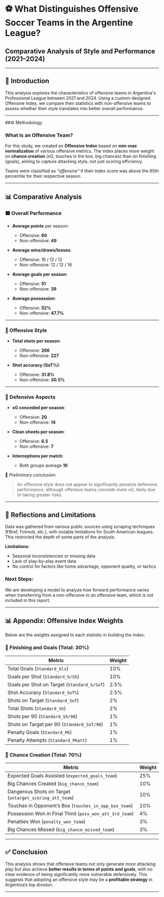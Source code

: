 # ⚽ What Distinguishes Offensive Soccer Teams in the Argentine League?
## Comparative Analysis of Style and Performance (2021–2024)

---

## 📌 Introduction

This analysis explores the characteristics of offensive teams in Argentina's Professional League between 2021 and 2024. Using a custom-designed Offensive Index, we compare their statistics with non-offensive teams to assess whether their style translates into better overall performance.

---

##⚙️ Methodology

### What Is an Offensive Team?

For this study, we created an **Offensive Index** based on **min-max normalization** of various offensive metrics. The index places more weight on **chance creation** (xG, touches in the box, big chances) than on finishing (goals), aiming to capture attacking style, not just scoring efficiency.

Teams were classified as *"offensive"* if their index score was above the 65th percentile for their respective season.

---

## 📊 Comparative Analysis

### 🟩 Overall Performance

- **Average points** per season:
  - Offensive: **60**
  - Non-offensive: **49**

- **Average wins/draws/losses**:
  - Offensive: 16 / 12 / 12
  - Non-offensive: 12 / 12 / 16

- **Average goals per season**:
  - Offensive: **51**
  - Non-offensive: **39**

- **Average possession**:
  - Offensive: **52%**
  - Non-offensive: **47.7%**

---

### 🔵 Offensive Style

- **Total shots per season**:
  - Offensive: **266**
  - Non-offensive: **227**

- **Shot accuracy (SoT%)**:
  - Offensive: **31.8%**
  - Non-offensive: **30.5%**

---

### 🔴 Defensive Aspects

- **xG conceded per season**:
  - Offensive: **20**
  - Non-offensive: **14**

- **Clean sheets per season**:
  - Offensive: **6.5**
  - Non-offensive: **7**

- **Interceptions per match**:
  - Both groups average **10**

📌 *Preliminary conclusion*:
> An offensive style does not appear to significantly penalize defensive performance, although offensive teams concede more xG, likely due to taking greater risks.

---

## 🧠 Reflections and Limitations

Data was gathered from various public sources using scraping techniques (FBref, Fotmob, etc.), with notable limitations for South American leagues. This restricted the depth of some parts of the analysis.

**Limitations**:
- Seasonal inconsistencies or missing data
- Lack of play-by-play event data
- No control for factors like home advantage, opponent quality, or tactics

### Next Steps:
We are developing a model to analyze how forward performance varies when transferring from a non-offensive to an offensive team, which is not included in this report.

---

## 📊 Appendix: Offensive Index Weights

Below are the weights assigned to each statistic in building the index:

### 🔹 Finishing and Goals (Total: 30%)
| Metric                                | Weight |
|---------------------------------------|--------|
| Total Goals (`Standard_Gls`)          | 10%    |
| Goals per Shot (`Standard_G/Sh`)      | 10%    |
| Goals per Shot on Target (`Standard_G/SoT`) | 2.5%  |
| Shot Accuracy (`Standard_SoT%`)       | 2.5%   |
| Shots on Target (`Standard_SoT`)      | 2%     |
| Total Shots (`Standard_Sh`)           | 2%     |
| Shots per 90 (`Standard_Sh/90`)       | 1%     |
| Shots on Target per 90 (`Standard_SoT/90`) | 1%   |
| Penalty Goals (`Standard_PK`)         | 1%     |
| Penalty Attempts (`Standard_PKatt`)   | 1%     |

### 🔹 Chance Creation (Total: 70%)
| Metric                                            | Weight |
|---------------------------------------------------|--------|
| Expected Goals Assisted (`expected_goals_team`)   | 25%    |
| Big Chances Created (`big_chance_team`)           | 10%    |
| Dangerous Shots on Target (`ontarget_scoring_att_team`) | 10% |
| Touches in Opponent’s Box (`touches_in_opp_box_team`) | 10% |
| Possession Won in Final Third (`poss_won_att_3rd_team`) | 4%  |
| Penalties Won (`penalty_won_team`)                | 3%     |
| Big Chances Missed (`big_chance_missed_team`)     | 3%     |

---

## ✅ Conclusion

This analysis shows that offensive teams not only generate more attacking play but also achieve **better results in terms of points and goals**, with no clear evidence of being significantly more vulnerable defensively. This suggests that adopting an offensive style may be a **profitable strategy** in Argentina’s top division.

---
